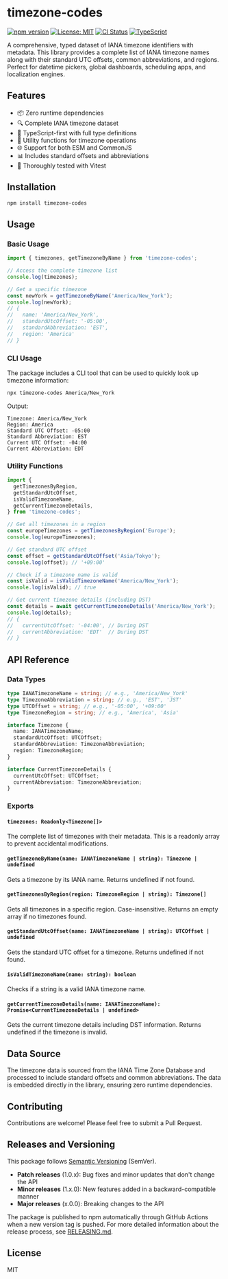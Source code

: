 # timezone-codes

[![npm version](https://img.shields.io/npm/v/timezone-codes.svg)](https://www.npmjs.com/package/timezone-codes)
[![License: MIT](https://img.shields.io/badge/License-MIT-yellow.svg)](https://opensource.org/licenses/MIT)
[![CI Status](https://github.com/venkatajanapareddy/timezone-codes/workflows/CI/badge.svg)](https://github.com/venkatajanapareddy/timezone-codes/actions)
[![TypeScript](https://img.shields.io/badge/TypeScript-Ready-blue.svg)](https://www.typescriptlang.org/)

A comprehensive, typed dataset of IANA timezone identifiers with metadata. This library provides a complete list of IANA timezone names along with their standard UTC offsets, common abbreviations, and regions. Perfect for datetime pickers, global dashboards, scheduling apps, and localization engines.

## Features

- 📦 Zero runtime dependencies
- 🔍 Complete IANA timezone dataset
- 📝 TypeScript-first with full type definitions
- 🎯 Utility functions for timezone operations
- 🌐 Support for both ESM and CommonJS
- 📊 Includes standard offsets and abbreviations
- 🧪 Thoroughly tested with Vitest

## Installation

```bash
npm install timezone-codes
```

## Usage

### Basic Usage

```typescript
import { timezones, getTimezoneByName } from 'timezone-codes';

// Access the complete timezone list
console.log(timezones);

// Get a specific timezone
const newYork = getTimezoneByName('America/New_York');
console.log(newYork);
// {
//   name: 'America/New_York',
//   standardUtcOffset: '-05:00',
//   standardAbbreviation: 'EST',
//   region: 'America'
// }
```

### CLI Usage

The package includes a CLI tool that can be used to quickly look up timezone information:

```bash
npx timezone-codes America/New_York
```

Output:

```
Timezone: America/New_York
Region: America
Standard UTC Offset: -05:00
Standard Abbreviation: EST
Current UTC Offset: -04:00
Current Abbreviation: EDT
```

### Utility Functions

```typescript
import {
  getTimezonesByRegion,
  getStandardUtcOffset,
  isValidTimezoneName,
  getCurrentTimezoneDetails,
} from 'timezone-codes';

// Get all timezones in a region
const europeTimezones = getTimezonesByRegion('Europe');
console.log(europeTimezones);

// Get standard UTC offset
const offset = getStandardUtcOffset('Asia/Tokyo');
console.log(offset); // '+09:00'

// Check if a timezone name is valid
const isValid = isValidTimezoneName('America/New_York');
console.log(isValid); // true

// Get current timezone details (including DST)
const details = await getCurrentTimezoneDetails('America/New_York');
console.log(details);
// {
//   currentUtcOffset: '-04:00', // During DST
//   currentAbbreviation: 'EDT'  // During DST
// }
```

## API Reference

### Data Types

```typescript
type IANATimezoneName = string; // e.g., 'America/New_York'
type TimezoneAbbreviation = string; // e.g., 'EST', 'JST'
type UTCOffset = string; // e.g., '-05:00', '+09:00'
type TimezoneRegion = string; // e.g., 'America', 'Asia'

interface Timezone {
  name: IANATimezoneName;
  standardUtcOffset: UTCOffset;
  standardAbbreviation: TimezoneAbbreviation;
  region: TimezoneRegion;
}

interface CurrentTimezoneDetails {
  currentUtcOffset: UTCOffset;
  currentAbbreviation: TimezoneAbbreviation;
}
```

### Exports

#### `timezones: Readonly<Timezone[]>`

The complete list of timezones with their metadata. This is a readonly array to prevent accidental modifications.

#### `getTimezoneByName(name: IANATimezoneName | string): Timezone | undefined`

Gets a timezone by its IANA name. Returns undefined if not found.

#### `getTimezonesByRegion(region: TimezoneRegion | string): Timezone[]`

Gets all timezones in a specific region. Case-insensitive. Returns an empty array if no timezones found.

#### `getStandardUtcOffset(name: IANATimezoneName | string): UTCOffset | undefined`

Gets the standard UTC offset for a timezone. Returns undefined if not found.

#### `isValidTimezoneName(name: string): boolean`

Checks if a string is a valid IANA timezone name.

#### `getCurrentTimezoneDetails(name: IANATimezoneName): Promise<CurrentTimezoneDetails | undefined>`

Gets the current timezone details including DST information. Returns undefined if the timezone is invalid.

## Data Source

The timezone data is sourced from the IANA Time Zone Database and processed to include standard offsets and common abbreviations. The data is embedded directly in the library, ensuring zero runtime dependencies.

## Contributing

Contributions are welcome! Please feel free to submit a Pull Request.

## Releases and Versioning

This package follows [Semantic Versioning](https://semver.org/) (SemVer).

- **Patch releases** (1.0.x): Bug fixes and minor updates that don't change the API
- **Minor releases** (1.x.0): New features added in a backward-compatible manner
- **Major releases** (x.0.0): Breaking changes to the API

The package is published to npm automatically through GitHub Actions when a new version tag is pushed. For more detailed information about the release process, see [RELEASING.md](RELEASING.md).

## License

MIT

